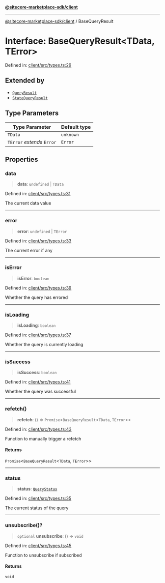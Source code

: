 [**@sitecore-marketplace-sdk/client**](../README.md)

***

[@sitecore-marketplace-sdk/client](../README.md) / BaseQueryResult

# Interface: BaseQueryResult\<TData, TError\>

Defined in: [client/src/types.ts:29](https://github.com/Sitecore/sitecore-marketplace-sdk/blob/af886e6134b8d1079ef5b8ef70b7eb2f1d9c8aeb/packages/client/src/types.ts#L29)

## Extended by

- [`QueryResult`](QueryResult.md)
- [`StateQueryResult`](StateQueryResult.md)

## Type Parameters

| Type Parameter | Default type |
| ------ | ------ |
| `TData` | `unknown` |
| `TError` *extends* `Error` | `Error` |

## Properties

### data

> **data**: `undefined` \| `TData`

Defined in: [client/src/types.ts:31](https://github.com/Sitecore/sitecore-marketplace-sdk/blob/af886e6134b8d1079ef5b8ef70b7eb2f1d9c8aeb/packages/client/src/types.ts#L31)

The current data value

***

### error

> **error**: `undefined` \| `TError`

Defined in: [client/src/types.ts:33](https://github.com/Sitecore/sitecore-marketplace-sdk/blob/af886e6134b8d1079ef5b8ef70b7eb2f1d9c8aeb/packages/client/src/types.ts#L33)

The current error if any

***

### isError

> **isError**: `boolean`

Defined in: [client/src/types.ts:39](https://github.com/Sitecore/sitecore-marketplace-sdk/blob/af886e6134b8d1079ef5b8ef70b7eb2f1d9c8aeb/packages/client/src/types.ts#L39)

Whether the query has errored

***

### isLoading

> **isLoading**: `boolean`

Defined in: [client/src/types.ts:37](https://github.com/Sitecore/sitecore-marketplace-sdk/blob/af886e6134b8d1079ef5b8ef70b7eb2f1d9c8aeb/packages/client/src/types.ts#L37)

Whether the query is currently loading

***

### isSuccess

> **isSuccess**: `boolean`

Defined in: [client/src/types.ts:41](https://github.com/Sitecore/sitecore-marketplace-sdk/blob/af886e6134b8d1079ef5b8ef70b7eb2f1d9c8aeb/packages/client/src/types.ts#L41)

Whether the query was successful

***

### refetch()

> **refetch**: () => `Promise`\<`BaseQueryResult`\<`TData`, `TError`\>\>

Defined in: [client/src/types.ts:43](https://github.com/Sitecore/sitecore-marketplace-sdk/blob/af886e6134b8d1079ef5b8ef70b7eb2f1d9c8aeb/packages/client/src/types.ts#L43)

Function to manually trigger a refetch

#### Returns

`Promise`\<`BaseQueryResult`\<`TData`, `TError`\>\>

***

### status

> **status**: [`QueryStatus`](../type-aliases/QueryStatus.md)

Defined in: [client/src/types.ts:35](https://github.com/Sitecore/sitecore-marketplace-sdk/blob/af886e6134b8d1079ef5b8ef70b7eb2f1d9c8aeb/packages/client/src/types.ts#L35)

The current status of the query

***

### unsubscribe()?

> `optional` **unsubscribe**: () => `void`

Defined in: [client/src/types.ts:45](https://github.com/Sitecore/sitecore-marketplace-sdk/blob/af886e6134b8d1079ef5b8ef70b7eb2f1d9c8aeb/packages/client/src/types.ts#L45)

Function to unsubscribe if subscribed

#### Returns

`void`
